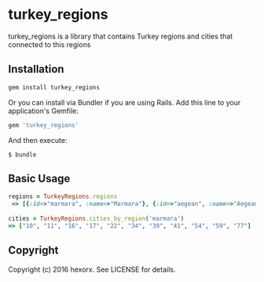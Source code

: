 # turkey_regions

turkey_regions is a library that contains Turkey regions and cities that connected to this regions


## Installation

``` bash
gem install turkey_regions
```

Or you can install via Bundler if you are using Rails. Add this line to your application's Gemfile:

```ruby
gem 'turkey_regions'
```

And then execute:

    $ bundle

## Basic Usage

``` ruby
regions = TurkeyRegions.regions
 => [{:id=>"marmara", :name=>"Marmara"}, {:id=>"aegean", :name=>"Aegean"}, {:id=>"mediterranean", :name=>"Mediterranean"}, {:id=>"black_sea", :name=>"Black Sea"}, {:id=>"central_anatolia", :name=>"Central Anatolia"}, {:id=>"southeastern_anatolia", :name=>"Southeastern Anatolia"}, {:id=>"eastern_anatolia", :name=>"Eastern Anatolia"}] 
 
cities = TurkeyRegions.cities_by_region('marmara')
=> ["10", "11", "16", "17", "22", "34", "39", "41", "54", "59", "77"] 
```

## Copyright

Copyright (c) 2016 hexorx. See LICENSE for details.
